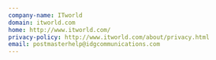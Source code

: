 ```yaml
---
company-name: ITworld
domain: itworld.com
home: http://www.itworld.com/
privacy-policy: http://www.itworld.com/about/privacy.html
email: postmasterhelp@idgcommunications.com
---
```




